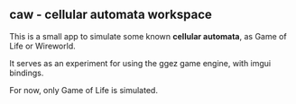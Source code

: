 ## caw - cellular automata workspace

This is a small app to simulate some known **cellular automata**, as Game of Life or Wireworld.

It serves as an experiment for using the ggez game engine, with imgui bindings.

For now, only Game of Life is simulated.